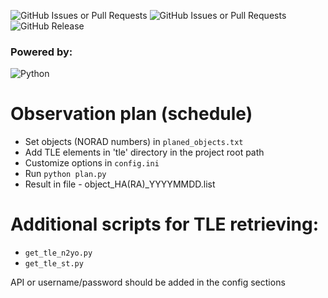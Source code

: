 ![GitHub Issues or Pull Requests](https://img.shields.io/github/issues-raw/vkudak/plan)
![GitHub Issues or Pull Requests](https://img.shields.io/github/issues-closed/vkudak/plan)
![GitHub Release](https://img.shields.io/github/release/vkudak/plan)

### Powered by:
![Python](https://img.shields.io/badge/python-3670A0?style=flat-square&logo=python&logoColor=ffdd54)

# Observation plan (schedule)

* Set objects (NORAD numbers) in `planed_objects.txt`
* Add TLE elements in 'tle' directory in the project root path
* Customize options in `config.ini`
* Run `python plan.py`
* Result in file - object_HA(RA)_YYYYMMDD.list

# Additional scripts for TLE retrieving:
* `get_tle_n2yo.py`
* `get_tle_st.py`

API or username/password should be added in the config sections
